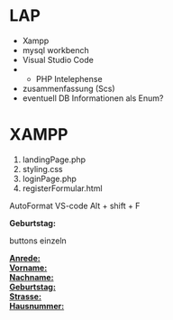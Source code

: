 # LAP
- Xampp
- mysql workbench
- Visual Studio Code 
- - PHP Intelephense
- zusammenfassung (Scs)
- eventuell DB Informationen als Enum?


# XAMPP
1. landingPage.php
2. styling.css
3. loginPage.php
4. registerFormular.html


AutoFormat VS-code
Alt + shift + F

<p><strong>Geburtstag:</strong> <?= $geburtstag ? date_format($geburtstag, "Y-m-d") : '' ?></p>


buttons einzeln
<div class="profil">
    <div><a class="editButton" href="feldBearbeiten.php?feld=Anrede"><strong>Anrede:</strong> <?= htmlspecialchars($anrede) ?></a></div>
    <div><a class="editButton" href="feldBearbeiten.php?feld=Vorname"><strong>Vorname:</strong> <?= htmlspecialchars($vorname) ?></a></div>
    <div><a class="editButton" href="feldBearbeiten.php?feld=Nachname"><strong>Nachname:</strong> <?= htmlspecialchars($nachname) ?></a></div>
    <div><a class="editButton" href="feldBearbeiten.php?feld=Geburtstag"><strong>Geburtstag:</strong> <?= htmlspecialchars($geburtstag) ?></a></div>
    <div><a class="editButton" href="feldBearbeiten.php?feld=Strasse"><strong>Strasse:</strong> <?= htmlspecialchars($strasse) ?></a></div>
    <div><a class="editButton" href="feldBearbeiten.php?feld=Hausnummer"><strong>Hausnummer:</strong> <?= htmlspecialchars($hausnummer) ?></a></div>
</div>